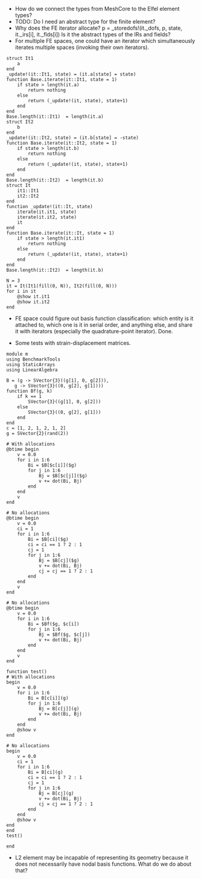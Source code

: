 - How do we connect the types from MeshCore to the Elfel element types?
- TODO: Do I need an abstract type for the finite element?
- Why does the FE iterator allocate? 
p = _storedofs!(it._dofs, p, state, it._irs[i], it._flds[i])
Is it the abstract types of the IRs and fields?
- For multiple FE spaces, one could have an iterator which simultaneously iterates multiple spaces (invoking their own iterators).
```
struct It1
    a
end
_update!(it::It1, state) = (it.a[state] = state)
function Base.iterate(it::It1, state = 1)
    if state > length(it.a)
        return nothing
    else
        return (_update!(it, state), state+1)
    end
end
Base.length(it::It1)  = length(it.a)
struct It2
    b
end
_update!(it::It2, state) = (it.b[state] = -state)
function Base.iterate(it::It2, state = 1)
    if state > length(it.b)
        return nothing
    else
        return (_update!(it, state), state+1)
    end
end
Base.length(it::It2)  = length(it.b)
struct It
    it1::It1
    it2::It2
end
function _update!(it::It, state) 
    iterate(it.it1, state)
    iterate(it.it2, state)
    it
end
function Base.iterate(it::It, state = 1)
    if state > length(it.it1)
        return nothing
    else
        return (_update!(it, state), state+1)
    end
end
Base.length(it::It2)  = length(it.b)

N = 3
it = It(It1(fill(0, N)), It2(fill(0, N)))
for i in it
    @show it.it1
    @show it.it2
end
```

- FE space could figure out basis function classification: which entity is it attached to, which one is it in serial order, and anything else, and share it with iterators (especially the quadrature-point iterator). Done.

- Some tests with strain-displacement matrices.
```
module m
using BenchmarkTools
using StaticArrays
using LinearAlgebra

B = (g -> SVector{3}((g[1], 0, g[2])),
   g -> SVector{3}((0, g[2], g[1])))
function Bf(g, k)
    if k == 1
        SVector{3}((g[1], 0, g[2]))
    else
        SVector{3}((0, g[2], g[1]))
    end
end
c = [1, 2, 1, 2, 1, 2]
g = SVector{2}(rand(2))

# With allocations
@btime begin 
    v = 0.0
    for i in 1:6
        Bi = $B[$c[i]]($g)
        for j in 1:6
            Bj = $B[$c[j]]($g)
            v += dot(Bi, Bj)
        end
    end
    v
end

# No allocations
@btime begin 
    v = 0.0
    ci = 1
    for i in 1:6
        Bi = $B[ci]($g)
        ci = ci == 1 ? 2 : 1 
        cj = 1
        for j in 1:6
            Bj = $B[cj]($g)
            v += dot(Bi, Bj)
            cj = cj == 1 ? 2 : 1 
        end
    end
    v
end

# No allocations
@btime begin 
    v = 0.0
    for i in 1:6
        Bi = $Bf($g, $c[i])
        for j in 1:6
            Bj = $Bf($g, $c[j])
            v += dot(Bi, Bj)
        end
    end
    v
end

function test()
# With allocations
begin 
    v = 0.0
    for i in 1:6
        Bi = B[c[i]](g)
        for j in 1:6
            Bj = B[c[j]](g)
            v += dot(Bi, Bj)
        end
    end
    @show v
end

# No allocations
begin 
    v = 0.0
    ci = 1
    for i in 1:6
        Bi = B[ci](g)
        ci = ci == 1 ? 2 : 1 
        cj = 1
        for j in 1:6
            Bj = B[cj](g)
            v += dot(Bi, Bj)
            cj = cj == 1 ? 2 : 1 
        end
    end
    @show v
end
end
test()

end
```

- L2 element may be incapable of representing its geometry because it does not necessarily have nodal basis functions. What do we do about that?


